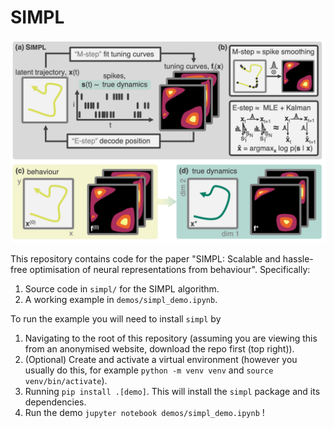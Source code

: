 # SIMPL

<img src="simpl.png" width=850>

This repository contains code for the paper "SIMPL: Scalable and hassle-free optimisation of neural representations from behaviour". Specifically: 

1. Source code in `simpl/` for the SIMPL algorithm.
2. A working example in `demos/simpl_demo.ipynb`.

To run the example you will need to install `simpl` by 

1. Navigating to the root of this repository (assuming you are viewing this from an anonymised website, download the repo first (top right)).
2. (Optional) Create and activate a virtual environment (however you usually do this, for example `python -m venv venv` and `source venv/bin/activate`). 
3. Running `pip install .[demo]`. This will install the `simpl` package and its dependencies.
4. Run the demo `jupyter notebook demos/simpl_demo.ipynb` !